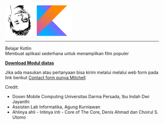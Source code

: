 <img src="pala.png" height="100px" /><img src="kotlin.png" height="100px" /><br><hr>
Belajar Kotlin  
Membuat aplikasi sederhana untuk menampilkan film populer 

<a href="https://github.com/pottsed/pelembagus/blob/master/Android-Module-Kotlin-Movie.pdf"><strong>Download Modul diatas</strong></a>

Jika ada masukan atau pertanyaan bisa kirim melalui melalui web form pada link berikut <a href="https://mitchell.webku.cf/Project/Hacktiv8/DevC-FinalProject/contact.php">Contact form punya Mitchell</a>

Credit: <ul>
  <li> Dosen Mobile Computing Universitas Darma Persada, Ibu Indah Dwi Jayanthi </li>
  <li> Assisten Lab Informatika, Agung Kurniawan </li>
  <li> Ahlinya ahli - Intinya inti - Core of The Core, Denis Ahmad dan Choirul S. Utomo </li>

